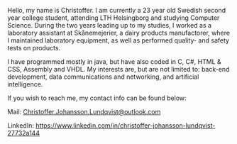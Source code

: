 Hello, my name is Christoffer.
I am currently a 23 year old Swedish second year college student, attending LTH Helsingborg and studying Computer Science. During the two years leading up to my studies,
I worked as a laboratory assistant at Skånemejerier, a dairy products manufactorer, where I maintained laboratory equipment, as well as performed quality- and safety tests on products.

I have programmed mostly in java, but have also coded in C, C#, HTML & CSS, Assembly and VHDL. My interests are, but are not limited to: back-end development, data communications and networking, and artificial intelligence.

If you wish to reach me, my contact info can be found below:

Mail: Christoffer.Johansson.Lundqvist@outlook.com

LinkedIn: https://www.linkedin.com/in/christoffer-johansson-lundqvist-27732a144
